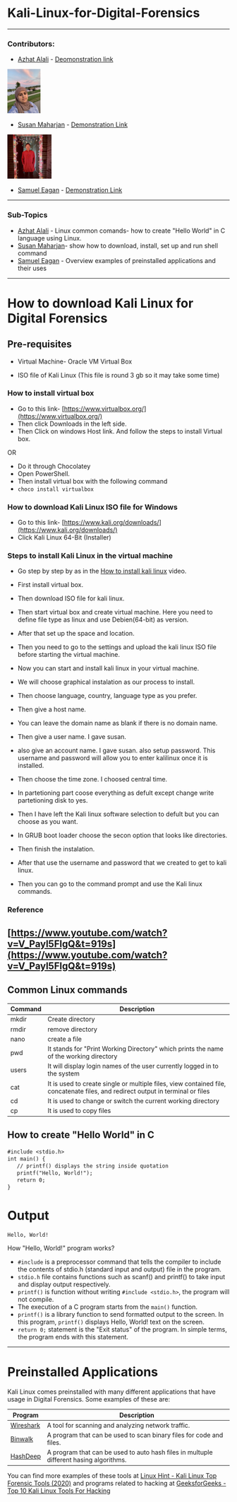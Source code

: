 # Kali-Linux-for-Digital-Forensics
---

### Contributors: 
- [Azhat Alali](https://github.com/AzharAlali) - [Deomonstration link](https://app.vidgrid.com/view/qTDzEdwa5dzg)
<img src="https://github.com/AzharAlali/Kali-Linux-for-Digital-Forensics/blob/main/thumbnail_IMG_0402.jpg" with=100 height=100>

- [Susan Maharjan](https://github.com/susanmaharjan) - [Demonstration Link](https://app.vidgrid.com/view/FogyTSu14dhS)
<img src="https://github.com/AzharAlali/Kali-Linux-for-Digital-Forensics/blob/main/pp.jpg" with=100 height=100> 

- [Samuel Eagan](https://github.com/samueleagan) - [Demonstration Link](https://youtu.be/8NvbWOsYIos)
---
### Sub-Topics
- [Azhat Alali](https://github.com/AzharAlali) - Linux common comands- how to create "Hello World" in C language using Linux.  
- [Susan Maharjan](https://github.com/susanmaharjan)- show how to download, install, set up and run shell command
- [Samuel Eagan](https://github.com/samueleagan) - Overview examples of preinstalled applications and their uses

---
# How to download Kali Linux for Digital Forensics

## Pre-requisites

- Virtual Machine- Oracle VM Virtual Box  

- ISO file of Kali Linux (This file is round 3 gb so it may take some time)

### How to install virtual box

- Go to this link- [https://www.virtualbox.org/](https://www.virtualbox.org/)
- Then click Downloads in the left side.
- Then Click on windows Host link. And follow the steps to install Virtual box.

OR

- Do it through Chocolatey
- Open PowerShell.
- Then install virtual box with the following command
- ```choco install virtualbox```

### How to download Kali Linux ISO file for Windows

- Go to this link- [https://www.kali.org/downloads/](https://www.kali.org/downloads/)
- Click Kali Linux 64-Bit (Installer)

### Steps to install Kali Linux in the virtual machine
- Go step by step by as in the [How to install kali linux](https://app.vidgrid.com/view/FogyTSu14dhS) video.

- First install virtual box.
- Then download ISO file for kali linux.
- Then start virtual box and create virtual machine. Here you need to define file type as linux and use Debien(64-bit) as version.
- After that set up the space and location.
- Then you need to go to the settings and upload the kali linux ISO file before starting the virtual machine.
- Now you can start and install kali linux in your virtual machine.
- We will choose graphical instalation as our process to install.
- Then choose language, country, language type as you prefer.
- Then give a host name.
- You  can leave the domain name as blank if there is no domain name.
- Then give a user name. I gave susan.
- also give an account name. I gave susan. also setup password. This username and password will allow you to enter kalilinux once it is installed. 
- Then choose the time zone. I choosed central time.
- In partetioning part coose everything as defult except change write partetioning disk to yes.
- Then I have left the Kali linux software selection to defult but you can choose as you want.
- In GRUB boot loader choose the secon option that looks like directories.
- Then finish the instalation.
- After that use the username and password that we created to get to kali linux.
- Then you can go to the command prompt and use the Kali linux commands.

### Reference
[https://www.youtube.com/watch?v=V_Payl5FlgQ&t=919s](https://www.youtube.com/watch?v=V_Payl5FlgQ&t=919s)
---
## Common Linux commands 

| Command | Description |
| --- | --- |
| mkdir | Create directory |
| rmdir  | remove directory  | 
| nano | create a file | 
| pwd	| It stands for "Print Working Directory" which prints the name of the working directory |
| users	| It will display login names of the user currently logged in to the system |
|  cat	| It is used to create single or multiple files, view contained file, concatenate files, and redirect output in terminal or files | 
| cd	| It is used to change or switch the current working directory | 
| cp	| It is used to copy files |


## How to create "Hello World" in C 

```
#include <stdio.h>
int main() {
   // printf() displays the string inside quotation
   printf("Hello, World!");
   return 0;
}
```
# Output 
``` 
Hello, World!
```

How "Hello, World!" program works?
- `#include` is a preprocessor command that tells the compiler to include the contents of stdio.h (standard input and output) file in the program.
- `stdio.h`  file contains functions such as scanf() and printf() to take input and display output respectively.
- `printf()` is function without writing `#include <stdio.h>`, the program will not compile.
- The execution of a C program starts from the `main()` function.
- `printf()` is a library function to send formatted output to the screen. In this program, `printf()` displays Hello, World! text on the screen.
- `return 0;`  statement is the "Exit status" of the program. In simple terms, the program ends with this statement.
---
# Preinstalled Applications

Kali Linux comes preinstalled with many different applications that have usage in Digital Forensics. Some examples of these are:

| Program | Description |
| --- | --- |
| [Wireshark](https://www.wireshark.org/) | A tool for scanning and analyzing network traffic. |
| [Binwalk](https://tools.kali.org/forensics/binwalk) | A program that can be used to scan binary files for code and files. |
| [HashDeep](http://md5deep.sourceforge.net/) | A program that can be used to auto hash files in multuple different hasing algorithms. |

You can find more examples of these tools at [Linux Hint - Kali Linux Top Forensic Tools (2020)](https://linuxhint.com/kali_linux_top_forensic_tools/) and programs related to hacking at [GeeksforGeeks - Top 10 Kali Linux Tools For Hacking](https://www.geeksforgeeks.org/top-10-kali-linux-tools-for-hacking/)

